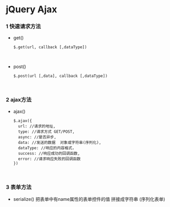# jQuery Ajax

### 1 快速请求方法

* get()

  ```
  $.get(url, callback [,dataType])
  ```

  ​

* post()

  ```
  $.post(url [,data], callback [,dataType])
  ```

  ​



### 2 ajax方法

* ajax()

  ```
  $.ajax({
    url: //请求的地址,
    type: //请求方式 GET/POST,
    async: //是否异步,
    data: //发送的数据  对象或字符串(序列化),
    dataType: //响应的内容格式，
    success: //响应成功的回调函数,
    error: //请求响应失败的回调函数
  })
  ```

  ​



### 3 表单方法

* serialize()  把表单中有name属性的表单控件的值 拼接成字符串 (序列化表单)